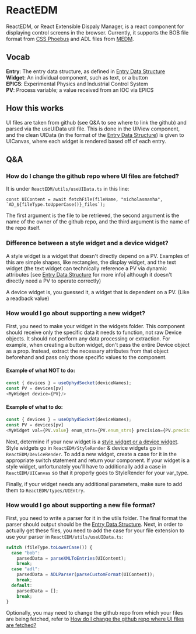 # ReactEDM

ReactEDM, or React Extensible Dispaly Manager, is a react component for displaying control screens in the browser. Currently, it supports the BOB file format from [CSS Phoebus](https://controlssoftware.sns.ornl.gov/css_phoebus/) and ADL files from [MEDM](https://epics.anl.gov/extensions/medm/index.php).

## Vocab
**Entry**: The entry data structure, as defined in [Entry Data Structure](?path=/docs/general-components-reactedm-developer-notes-entry-data-structure--docs)  
**Widget**: An individual component, such as text, or a button   
**EPICS**: Experimental Physics and Industrial Control System  
**PV**: Process variable; a value received from an IOC via EPICS

## How this works

UI files are taken from github (see Q&A to see where to link the github) and parsed via the useUIData util file. This is done in the UIView component, and the clean UIData (in the format of the [Entry Data Structure](?path=/docs/general-components-reactedm-developer-notes-entry-data-structure--docs)) is given to UICanvas, where each widget is rendered based off of each entry.

## Q&A

### How do I change the github repo where UI files are fetched?

It is under `ReactEDM/utils/useUIData.ts` in this line:

```
const UIContent = await fetchFile(fileName, "nicholasmanha", `AD_${fileType.toUpperCase()}_files`);
```

The first argument is the file to be retrieved, the second argument is the name of the owner of the github repo, and the third argument is the name of the repo itself.

### Difference between a style widget and a device widget?

A style widget is a widget that doesn't directly depend on a PV. Examples of this are simple shapes, like rectangles, the display widget, and the text widget (the text widget can technically reference a PV via dynamic attributes [see [Entry Data Structure](?path=/docs/general-components-reactedm-developer-notes-entry-data-structure--docs) for more info] although it doesn't directly need a PV to operate correctly)

A device widget is, you guessed it, a widget that is dependent on a PV. (Like a readback value)

### How would I go about supporting a new widget?

First, you need to make your widget in the widgets folder. This component should receive only the specific data it needs to function, not raw Device objects. It should not perform any data processing or extraction. For example, when creating a button widget, don't pass the entire Device object as a prop. Instead, extract the necessary attributes from that object beforehand and pass only those specific values to the component.

#### Example of what **NOT** to do:

```javascript
const { devices } = useOphydSocket(deviceNames);
const PV = devices[pv]
<MyWidget device={PV}/>
```

#### Example of what to do:

```javascript
const { devices } = useOphydSocket(deviceNames);
const PV = devices[pv]
<MyWidget val={PV.value} enum_strs={PV.enum_strs} precision={PV.precision}/>
```

Next, determine if your new widget is a [style widget or a device widget](#difference-between-a-style-widget-and-a-device-widget). Style widgets go in `ReactEDM/StyleRender` & device widgets go in `ReactEDM/DeviceRender`. To add a new widget, create a case for it in the appropriate switch statement and return your component. If your widget is a style widget, unfortunately you'll have to additionally add a case in `ReactEDM/UICanvas` so that it properly goes to StyleRender for your var_type.

Finally, if your widget needs any additional parameters, make sure to add them to `ReactEDM/types/UIEntry`.

### How would I go about supporting a new file format?

First, you need to write a parser for it in the utils folder. The final format the parser should output should be the [Entry Data Structure](?path=/docs/general-components-reactedm-developer-notes-entry-data-structure--docs). Next, in order to actually get these files, you need to add the case for your file extension to use your parser in `ReactEDM/utils/useUIData.ts`:

```javascript
switch (fileType.toLowerCase()) {
  case "bob":
    parsedData = parseXMLToEntries(UIContent);
    break;
  case "adl":
    parsedData = ADLParser(parseCustomFormat(UIContent));
    break;
  default:
    parsedData = [];
    break;
}
```
Optionally, you may need to change the github repo from which your files are being fetched, refer to [How do I change the github repo where UI files are fetched?](#how-do-i-change-the-github-repo-where-ui-files-are-fetched)